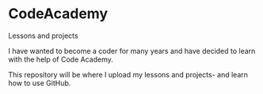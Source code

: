 # CodeAcademy
Lessons and projects

I have wanted to become a coder for many years and have decided to learn with the help of Code Academy.

This repository will be where I upload my lessons and projects- and learn how to use GitHub.
